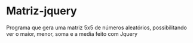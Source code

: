# Matriz-jquery
 Programa que gera uma matriz 5x5 de números aleatórios, possibilitando ver o maior, menor, soma e a media
 feito com Jquery
